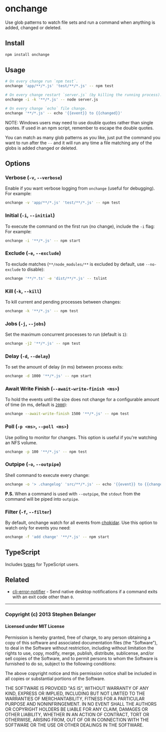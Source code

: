 # onchange

Use glob patterns to watch file sets and run a command when anything is added, changed or deleted.

## Install

```sh
npm install onchange
```

## Usage

```sh
# On every change run `npm test`.
onchange 'app/**/*.js' 'test/**/*.js' -- npm test

# On every change restart `server.js` (by killing the running process).
onchange -i -k '**/*.js' -- node server.js

# On every change `echo` file change.
onchange '**/*.js' -- echo '{{event}} to {{changed}}'
```

NOTE: Windows users may need to use double quotes rather than single quotes. If used in an npm script, remember to escape the double quotes.

You can match as many glob patterns as you like, just put the command you want to run after the `--` and it will run any time a file matching any of the globs is added changed or deleted.

## Options

### Verbose (`-v`, `--verbose`)

Enable if you want verbose logging from `onchange` (useful for debugging). For example:

```sh
onchange -v 'app/**/*.js' 'test/**/*.js' -- npm test
```

### Initial (`-i`, `--initial`)

To execute the command on the first run (no change), include the `-i` flag: For example:

```sh
onchange -i '**/*.js' -- npm start
```

### Exclude (`-e`, `--exclude`)

To exclude matches (`**/node_modules/**` is excluded by default, use `--no-exclude` to disable):

```sh
onchange '**/*.ts' -e 'dist/**/*.js' -- tslint
```

### Kill (`-k`, `--kill`)

To kill current and pending processes between changes:

```sh
onchange -k '**/*.js' -- npm test
```

### Jobs (`-j`, `--jobs`)

Set the maximum concurrent processes to run (default is `1`):

```sh
onchange -j2 '**/*.js' -- npm test
```

### Delay (`-d`, `--delay`)

To set the amount of delay (in ms) between process exits:

```sh
onchange -d 1000 '**/*.js' -- npm start
```

### Await Write Finish (`--await-write-finish <ms>`)

To hold the events until the size does not change for a configurable amount of time (in ms, default is [`2000`](https://www.npmjs.com/package/chokidar#performance)):

```sh
onchange --await-write-finish 1500 '**/*.js' -- npm test
```

### Poll (`-p <ms>`, `--poll <ms>`)

Use polling to monitor for changes. This option is useful if you're watching an NFS volume.

```sh
onchange -p 100 '**/*.js' -- npm test
```

### Outpipe (`-o`, `--outpipe`)

Shell command to execute every change:

```sh
onchange -o '> .changelog' 'src/**/*.js' -- echo '{{event}} to {{changed}}'
```

**P.S.** When a command is used with `--outpipe`, the `stdout` from the command will be piped into `outpipe`.

### Filter (`-f`, `--filter`)

By default, onchange watch for all events from [chokidar](https://github.com/paulmillr/chokidar#methods--events). Use
this option to watch only for events you need:

```sh
onchange -f 'add change' '**/*.js' -- npm start
```

## TypeScript

Includes [types](index.d.ts) for TypeScript users.

## Related

* [cli-error-notifier](https://github.com/micromata/cli-error-notifier) - Send native desktop notifications if a command exits with an exit code other than `0`.

---

### Copyright (c) 2013 Stephen Belanger

#### Licensed under MIT License

Permission is hereby granted, free of charge, to any person obtaining a copy of this software and associated documentation files (the "Software"), to deal in the Software without restriction, including without limitation the rights to use, copy, modify, merge, publish, distribute, sublicense, and/or sell copies of the Software, and to permit persons to whom the Software is furnished to do so, subject to the following conditions:

The above copyright notice and this permission notice shall be included in all copies or substantial portions of the Software.

THE SOFTWARE IS PROVIDED "AS IS", WITHOUT WARRANTY OF ANY KIND, EXPRESS OR IMPLIED, INCLUDING BUT NOT LIMITED TO THE WARRANTIES OF MERCHANTABILITY, FITNESS FOR A PARTICULAR PURPOSE AND NONINFRINGEMENT. IN NO EVENT SHALL THE AUTHORS OR COPYRIGHT HOLDERS BE LIABLE FOR ANY CLAIM, DAMAGES OR OTHER LIABILITY, WHETHER IN AN ACTION OF CONTRACT, TORT OR OTHERWISE, ARISING FROM, OUT OF OR IN CONNECTION WITH THE SOFTWARE OR THE USE OR OTHER DEALINGS IN THE SOFTWARE.
